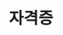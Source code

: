 ---
# An instance of the Experience widget.
# Documentation: https://docs.hugoblox.com/page-builder/
widget: experience

# This file represents a page section.
headless: true

# Order that this section appears on the page.
weight: 40

title: 자격증
subtitle:

# Date format for experience
#   Refer to https://docs.hugoblox.com/customization/#date-format
date_format: Jan 2006

# Experiences.
#   Add/remove as many `experience` items below as you like.
#   Required fields are `title`, `company`, and `date_start`.
#   Leave `date_end` empty if it's your current employer.
#   Begin multi-line descriptions with YAML's `|2-` multi-line prefix.
experience:
  - title: 네트워크 관리사 (2급)
    company: 한국정보통신자격협회
    company_url: 'https://www.icqa.or.kr/cn/'
    company_logo: ICQA
    location: ''
    date_start: '2023-12-01'
    date_end: ''
    description: ''

  - title: Cisco Certified Network Associate (CCNA)
    company: Cisco
    company_url: 'https://www.cisco.com/'
    company_logo: Cisco
    location: ''
    date_start: '2024-01-01'
    date_end: ''
    description: |2-
      [증서 보기](https://www.credly.com/badges/8a8dfd73-61b1-49df-9015-3963724069ce/linked_in_profile)

  - title: AWS Certified Solutions Architect – Associate (SAA)
    company: Amazon Web Services (AWS)
    company_url: 'https://aws.amazon.com/'
    company_logo: aws
    location: ''
    date_start: '2024-09-01'
    date_end: ''
    description: |2-
      [증서 보기](https://www.credly.com/badges/c3d3fbb6-f29c-4aa8-8333-1b526c9831c4/linked_in_profile)

design:
  columns: '1'
---